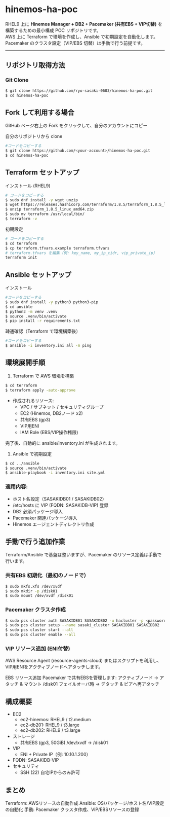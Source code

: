 # hinemos-ha-poc

RHEL9 上に **Hinemos Manager + DB2 + Pacemaker (共有EBS + VIP切替)** を構築するための最小構成 POC リポジトリです。  
AWS 上に Terraform で環境を作成し、Ansible で初期設定を自動化します。  
Pacemaker のクラスタ設定（VIP/EBS 切替）は手動で行う前提です。

---

## リポジトリ取得方法

### Git Clone

```bash
$ git clone https://github.com/ryo-sasaki-0603/hinemos-ha-poc.git
$ cd hinemos-ha-poc
```

## Fork して利用する場合

GitHub ページ右上の Fork をクリックして、自分のアカウントにコピー

自分のリポジトリから clone

```bash
#コードをコピーする
$ git clone https://github.com/<your-account>/hinemos-ha-poc.git
$ cd hinemos-ha-poc
```

## Terraform セットアップ

インストール (RHEL9)

```bash
# コードをコピーする
$ sudo dnf install -y wget unzip
$ wget https://releases.hashicorp.com/terraform/1.8.5/terraform_1.8.5_linux_amd64.zip
$ unzip terraform_1.8.5_linux_amd64.zip
$ sudo mv terraform /usr/local/bin/
$ terraform -v
```

初期設定

```bash
# コードをコピーする
$ cd terraform
$ cp terraform.tfvars.example terraform.tfvars
# terraform.tfvars を編集（例: key_name, my_ip_cidr, vip_private_ip）
terraform init
```

## Ansible セットアップ

インストール

```bash
#コードをコピーする
$ sudo dnf install -y python3 python3-pip
$ cd ansible
$ python3 -m venv .venv
$ source .venv/bin/activate
$ pip install -r requirements.txt
```

疎通確認（Terraform で環境構築後）

```bash
#コードをコピーする
$ ansible -i inventory.ini all -m ping
```

## 環境展開手順

1. Terraform で AWS 環境を構築

```bash
$ cd terraform
$ terraform apply -auto-approve
```

- 作成されるリソース:
  - VPC / サブネット / セキュリティグループ
  - EC2 (Hinemos, DB2ノード x2)
  - 共有EBS (gp3)
  - VIP用ENI
  - IAM Role (EBS/VIP操作権限)

完了後、自動的に ansible/inventory.ini が生成されます。

1. Ansible で初期設定

```bash
$ cd ../ansible
$ source .venv/bin/activate
$ ansible-playbook -i inventory.ini site.yml
```

### 適用内容:

- ホスト名設定（SASAKIDB01 / SASAKIDB02）
- /etc/hosts に VIP (FQDN: SASAKIDB-VIP) 登録
- DB2 必須パッケージ導入
- Pacemaker 関連パッケージ導入
- Hinemos エージェントディレクトリ作成

## 手動で行う追加作業

Terraform/Ansible で基盤は整いますが、Pacemaker のリソース定義は手動で行います。

### 共有EBS 初期化（最初のノードで）

```bash
$ sudo mkfs.xfs /dev/xvdf
$ sudo mkdir -p /disk01
$ sudo mount /dev/xvdf /disk01
```

### Pacemaker クラスタ作成

```bash
$ sudo pcs cluster auth SASAKIDB01 SASAKIDB02 -u hacluster -p <password>
$ sudo pcs cluster setup --name sasaki_cluster SASAKIDB01 SASAKIDB02
$ sudo pcs cluster start --all
$ sudo pcs cluster enable --all
```

### VIP リソース追加 (ENI付替)

AWS Resource Agent (resource-agents-cloud) またはスクリプトを利用し、VIP用ENIをアクティブノードへアタッチします。

EBS リソース追加
Pacemaker で共有EBSを管理します:
アクティブノード → アタッチ & マウント /disk01
フェイルオーバ時 → デタッチ & ピアへ再アタッチ

## 構成概要

- EC2
  - ec2-hinemos: RHEL9 / t2.medium
  - ec2-db201: RHEL9 / t3.large
  - ec2-db202: RHEL9 / t3.large
- ストレージ
  - 共有EBS (gp3, 50GiB) /dev/xvdf → /disk01
- VIP
  - ENI + Private IP（例: 10.10.1.200）
- FQDN: SASAKIDB-VIP
- セキュリティ
  - SSH (22) 自宅IPからのみ許可

## まとめ

Terraform: AWSリソースの自動作成
Ansible: OS/パッケージ/ホスト名/VIP設定の自動化
手動: Pacemaker クラスタ作成、VIP/EBSリソースの登録
